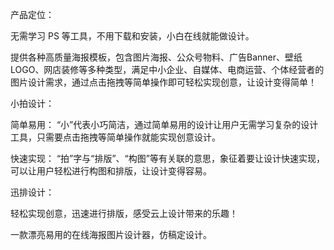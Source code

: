 产品定位：

无需学习 PS 等工具，不用下载和安装，小白在线就能做设计。

提供各种高质量海报模板，包含图片海报、公众号物料、广告Banner、壁纸LOGO、网店装修等多种类型，满足中小企业、自媒体、电商运营、个体经营者的图片设计需求，通过点击拖拽等简单操作即可轻松实现创意，让设计变得简单！

小拍设计：

简单易用： “小”代表小巧简洁，通过简单易用的设计让用户无需学习复杂的设计工具，只需要点击拖拽等简单操作就能实现创意设计。

快速实现： “拍”字与“排版”、“构图”等有关联的意思，象征着要让设计快速实现，可以让用户轻松进行构图和排版，让设计变得容易。

迅排设计：

轻松实现创意，迅速进行排版，感受云上设计带来的乐趣！

一款漂亮易用的在线海报图片设计器，仿稿定设计。